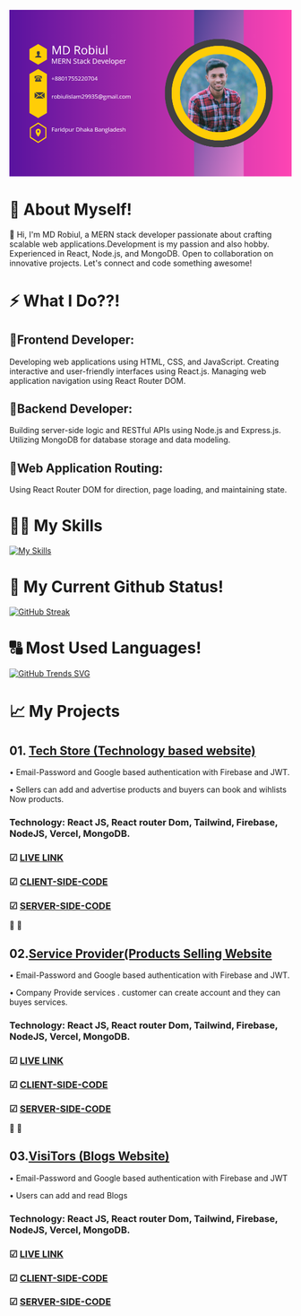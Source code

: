 ![Header](https://raw.githubusercontent.com/Robiul704/Robiul704/main/20231209_005523_0000.png)

# 💬 About Myself!
👋 Hi, I'm MD Robiul, a MERN stack developer passionate about crafting scalable web applications.Development is my passion and also hobby. Experienced in React, Node.js, and MongoDB. Open to collaboration on innovative projects. Let's connect and code something awesome!


# ⚡ What I Do??!

##  🔑Frontend Developer:
Developing web applications using HTML, CSS, and JavaScript.
Creating interactive and user-friendly interfaces using React.js.
Managing web application navigation using React Router DOM.

##  🔑Backend Developer:
Building server-side logic and RESTful APIs using Node.js and Express.js.
Utilizing MongoDB for database storage and data modeling.

##  🔑Web Application Routing:
Using React Router DOM for direction, page loading, and maintaining state.


# 🔧🔨 My Skills
[![My Skills](https://skillicons.dev/icons?i=mongodb,js,react,github,nodejs,nextjs,firebase,html,css,tailwind,vercel,vite,vscode,instagram,linkedin,netlify,regex,materialui,figma&theme=light)](https://skillicons.dev)

#  🚩 My Current Github Status!

[![GitHub Streak](https://github-readme-streak-stats.herokuapp.com?user=Robiul704&theme=dark&date_format=j%20M%5B%20Y%5D)](https://git.io/streak-stats)

#  🔠 Most Used Languages!


[![GitHub Trends SVG](https://api.githubtrends.io/user/svg/Robiul704/langs?time_range=one_year&theme=bright_lights)](https://githubtrends.io)

# 📈 My Projects

## 01. [Tech Store (Technology based website)](https://https://brand-shop-39abd.web.app/)
• Email-Password and Google based authentication with Firebase and JWT.

• Sellers can add and advertise products and buyers can book and wihlists Now products.
### Technology: React JS, React router Dom, Tailwind, Firebase, NodeJS, Vercel, MongoDB.

### ☑ [LIVE LINK](https://brand-shop-39abd.web.app/)
### ☑ [CLIENT-SIDE-CODE](https://github.com/Robiul704/tech-store-client)
### ☑ [SERVER-SIDE-CODE](https://github.com/Robiul704/tech-store-server)

🔦 🔆

  
## 02.[Service Provider(Products Selling Website](https://dimple-firebase-e6967.web.app/)
• Email-Password and Google based authentication with Firebase and JWT.

• Company Provide services . customer can create account and they can buyes services.
### Technology: React JS, React router Dom, Tailwind, Firebase, NodeJS, Vercel, MongoDB.
### ☑ [LIVE LINK](https://dimple-firebase-e6967.web.app/)
### ☑ [CLIENT-SIDE-CODE](https://github.com/Robiul704/service-provider-client)
### ☑ [SERVER-SIDE-CODE](https://github.com/Robiul704/service-provider-server)


🔦 🔆


## 03.[VisiTors (Blogs Website)](https://agni-2-31315.web.app/)
• Email-Password and Google based authentication with Firebase and JWT

• Users can add and read Blogs
### Technology: React JS, React router Dom, Tailwind, Firebase, NodeJS, Vercel, MongoDB.
### ☑ [LIVE LINK](https://agni-2-31315.web.app/)
### ☑ [CLIENT-SIDE-CODE](https://github.com/Robiul704/visitors-client)
### ☑ [SERVER-SIDE-CODE](https://github.com/Robiul704/visitors-server)










